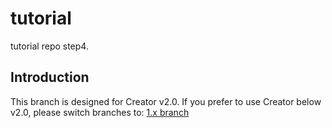 # tutorial
tutorial repo step4.  

## Introduction 
This branch is designed for Creator v2.0.
If you prefer to use Creator below v2.0, please switch branches to: [1.x branch](https://github.com/cocos-creator/tutorial-duang-sheep/tree/745ca59c46662c420863ddf4196bc1063f608e00)
